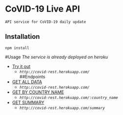 # CoVID-19 Live API
```API service for CoVID-19 daily update```

## Installation
```npm install```

#Usage
*The service is already deployed on heroku*
- [Try it out](http://covid-rest.herokuapp.com/)
    - *``http://covid-rest.herokuapp.com/``*  
##Endpoints
- [GET ALL DATA](http://covid-rest.herokuapp.com/)
    - *`http://covid-rest.herokuapp.com/`*
- [GET BY COUNTRY NAME](http://covid-rest.herokuapp.com/china)
    - *`http://covid-rest.herokuapp.com/:country_name`*
- [GET SUMMARY](http://covid-rest.herokuapp.com/summary)
    - *`http://covid-rest.herokuapp.com/summary`*



